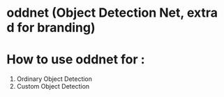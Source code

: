 # oddnet (Object Detection Net, extra d for branding)

# How to use oddnet for : 
1. Ordinary Object Detection 
2. Custom Object Detection


